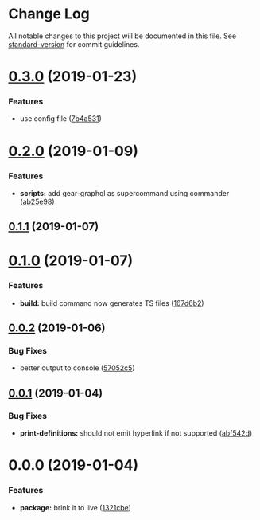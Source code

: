 # Change Log

All notable changes to this project will be documented in this file. See [standard-version](https://github.com/conventional-changelog/standard-version) for commit guidelines.

<a name="0.3.0"></a>

# [0.3.0](https://github.com/the-gear/graphql-gear/compare/v0.2.0...v0.3.0) (2019-01-23)

### Features

- use config file ([7b4a531](https://github.com/the-gear/graphql-gear/commit/7b4a531))

<a name="0.2.0"></a>

# [0.2.0](https://github.com/the-gear/graphql-gear/compare/v0.1.1...v0.2.0) (2019-01-09)

### Features

- **scripts:** add gear-graphql as supercommand using commander ([ab25e98](https://github.com/the-gear/graphql-gear/commit/ab25e98))

<a name="0.1.1"></a>

## [0.1.1](https://github.com/the-gear/graphql-gear/compare/v0.1.0...v0.1.1) (2019-01-07)

<a name="0.1.0"></a>

# [0.1.0](https://github.com/the-gear/graphql-gear/compare/v0.0.2...v0.1.0) (2019-01-07)

### Features

- **build:** build command now generates TS files ([167d6b2](https://github.com/the-gear/graphql-gear/commit/167d6b2))

<a name="0.0.2"></a>

## [0.0.2](https://github.com/the-gear/graphql-gear/compare/v0.0.1...v0.0.2) (2019-01-06)

### Bug Fixes

- better output to console ([57052c5](https://github.com/the-gear/graphql-gear/commit/57052c5))

<a name="0.0.1"></a>

## [0.0.1](https://github.com/the-gear/graphql-gear/compare/v0.0.0...v0.0.1) (2019-01-04)

### Bug Fixes

- **print-definitions:** should not emit hyperlink if not supported ([abf542d](https://github.com/the-gear/graphql-gear/commit/abf542d))

<a name="0.0.0"></a>

# 0.0.0 (2019-01-04)

### Features

- **package:** brink it to live ([1321cbe](https://github.com/the-gear/graphql-gear/commit/1321cbe))

